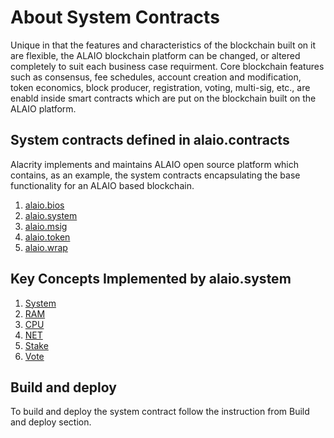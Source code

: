 # About System Contracts

Unique in that the features and characteristics of the blockchain built on it are flexible, the ALAIO blockchain platform can be changed, or altered completely to suit each business case requirment. Core blockchain features such as consensus, fee schedules, account creation and modification, token economics, block producer, registration, voting, multi-sig, etc., are enabld inside smart contracts which are put on the blockchain built on the ALAIO platform.

## System contracts defined in alaio.contracts

Alacrity implements and maintains ALAIO open source platform which contains, as an example, the system contracts encapsulating the base functionality for an ALAIO based blockchain.

1. [alaio.bios]
2. [alaio.system]
3. [alaio.msig]
4. [alaio.token]
5. [alaio.wrap]

## Key Concepts Implemented by alaio.system

1. [System]
2. [RAM]
3. [CPU]
4. [NET]
5. [Stake]
6. [Vote]

## Build and deploy

To build and deploy the system contract follow the instruction from Build and deploy section.

[alaio.bios]:action-reference/alaio.bios.md
[alaio.system]:action-reference/alaio.system.md
[alaio.msig]:action-reference/alaio.msig.md
[alaio.token]:action-reference/alaio.token.md
[alaio.wrap]:action-reference/alaio.wrap.md

[System]:key-concepts/system-contract-and-accounts,-privileged-accounts.md
[RAM]:key_concepts/RAM-as-resource.md
[CPU]:key_concepts/CPU-as-resource.md
[NET]:key_concepts/NET-as-resource.md
[Stake]:key_concepts/staking-on-ALAIO-based-blockchains.md
[Vote]:key_concepts/voting-on-ALAIO-based-blockchains.md
